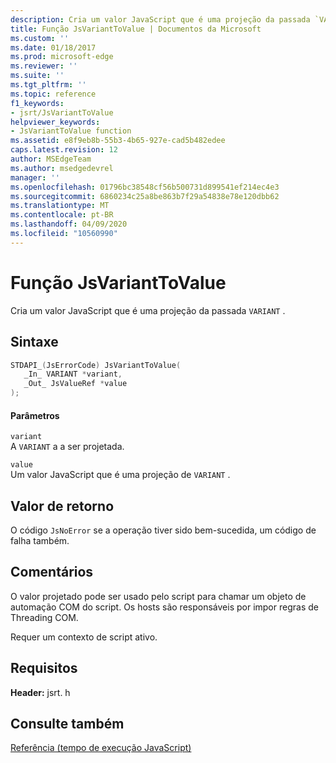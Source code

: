 ```yaml
---
description: Cria um valor JavaScript que é uma projeção da passada `VARIANT` .
title: Função JsVariantToValue | Documentos da Microsoft
ms.custom: ''
ms.date: 01/18/2017
ms.prod: microsoft-edge
ms.reviewer: ''
ms.suite: ''
ms.tgt_pltfrm: ''
ms.topic: reference
f1_keywords:
- jsrt/JsVariantToValue
helpviewer_keywords:
- JsVariantToValue function
ms.assetid: e8f9eb8b-55b3-4b65-927e-cad5b482edee
caps.latest.revision: 12
author: MSEdgeTeam
ms.author: msedgedevrel
manager: ''
ms.openlocfilehash: 01796bc38548cf56b500731d899541ef214ec4e3
ms.sourcegitcommit: 6860234c25a8be863b7f29a54838e78e120dbb62
ms.translationtype: MT
ms.contentlocale: pt-BR
ms.lasthandoff: 04/09/2020
ms.locfileid: "10560990"
---
```

# Função JsVariantToValue
Cria um valor JavaScript que é uma projeção da passada `VARIANT` .  
  
## Sintaxe  
  
```cpp  
STDAPI_(JsErrorCode) JsVariantToValue(  
   _In_ VARIANT *variant,  
   _Out_ JsValueRef *value  
);  
```  
  
#### Parâmetros  
 `variant`  
 A `VARIANT` a a ser projetada.  
  
 `value`  
 Um valor JavaScript que é uma projeção de `VARIANT` .  
  
## Valor de retorno  
 O código `JsNoError` se a operação tiver sido bem-sucedida, um código de falha também.  
  
## Comentários  
 O valor projetado pode ser usado pelo script para chamar um objeto de automação COM do script. Os hosts são responsáveis por impor regras de Threading COM.  
  
 Requer um contexto de script ativo.  
  
## Requisitos  
 **Header:** jsrt. h  
  
## Consulte também  
 [Referência (tempo de execução JavaScript)](../chakra-hosting/reference-javascript-runtime.md)